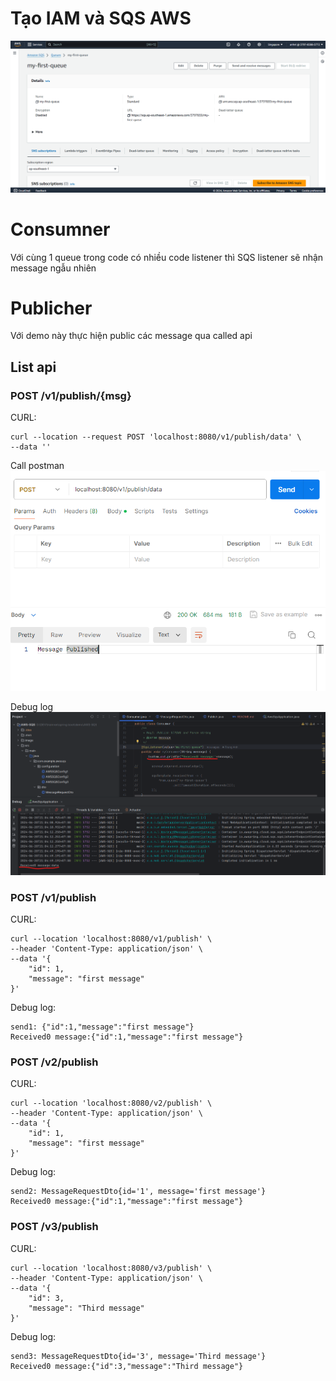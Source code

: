 # Tạo IAM và SQS AWS

![SQS Dashboard](./image/sqs_dashboard.png)

# Consumner
Với cùng 1 queue trong code có nhiều code listener thì SQS listener sẽ nhận message ngẫu nhiên

# Publicher
Với demo này thực hiện public các message qua called api

## List api
### POST /v1/publish/{msg}
CURL: 
```shell
curl --location --request POST 'localhost:8080/v1/publish/data' \
--data ''
```

Call postman
![API v1 url param](./image/sqs_api_v1.1.png)

Debug log
![API v1 url param](./image/sqs_api_log_v1.1.png)

### POST /v1/publish
CURL:
```shell
curl --location 'localhost:8080/v1/publish' \
--header 'Content-Type: application/json' \
--data '{
    "id": 1,
    "message": "first message"
}'
```

Debug log:
```shell
send1: {"id":1,"message":"first message"}
Received0 message:{"id":1,"message":"first message"}
```

### POST /v2/publish
CURL:
```shell
curl --location 'localhost:8080/v2/publish' \
--header 'Content-Type: application/json' \
--data '{
    "id": 1,
    "message": "first message"
}'
```

Debug log:
```shell
send2: MessageRequestDto{id='1', message='first message'}
Received0 message:{"id":1,"message":"first message"} 
```

### POST /v3/publish
CURL:
```shell
curl --location 'localhost:8080/v3/publish' \
--header 'Content-Type: application/json' \
--data '{
    "id": 3,
    "message": "Third message"
}'
```

Debug log:
```shell
send3: MessageRequestDto{id='3', message='Third message'}
Received0 message:{"id":3,"message":"Third message"}
```

